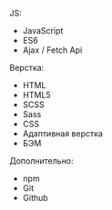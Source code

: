 
JS:
- JavaScript
- ES6
- Ajax / Fetch Api

Верстка:
- HTML
- HTML5
- SCSS
- Sass
- CSS
- Адаптивная верстка 
- БЭМ

Дополнительно:
- npm
- Git
- Github



